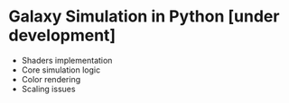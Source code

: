 # Galaxy Simulation in Python [under development]

- Shaders implementation
- Core simulation logic
- Color rendering
- Scaling issues

